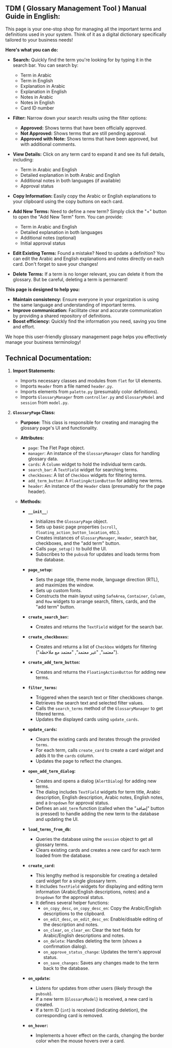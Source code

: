 ## TDM ( Glossary Management Tool ) Manual Guide in English:

This page is your one-stop shop for managing all the important terms and definitions used in your system. Think of it as a digital dictionary specifically tailored to your business needs!

**Here's what you can do:**

* **Search:** Quickly find the term you're looking for by typing it in the search bar. You can search by:
    - Term in Arabic
    - Term in English
    - Explanation in Arabic
    - Explanation in English
    - Notes in Arabic
    - Notes in English
    - Card ID number

* **Filter:** Narrow down your search results using the filter options:
    - **Approved:** Shows terms that have been officially approved.
    - **Not Approved:** Shows terms that are still pending approval.
    - **Approved with Note:** Shows terms that have been approved, but with additional comments.

* **View Details:** Click on any term card to expand it and see its full details, including:
    - Term in Arabic and English
    - Detailed explanation in both Arabic and English
    - Additional notes in both languages (if available)
    - Approval status

* **Copy Information:**  Easily copy the Arabic or English explanations to your clipboard using the copy buttons on each card.

* **Add New Terms:**  Need to define a new term? Simply click the "+" button to open the "Add New Term" form. You can provide:
    - Term in Arabic and English
    - Detailed explanation in both languages
    - Additional notes (optional)
    - Initial approval status 

* **Edit Existing Terms:**  Found a mistake? Need to update a definition? You can edit the Arabic and English explanations and notes directly on each card. Don't forget to save your changes!

* **Delete Terms:**  If a term is no longer relevant, you can delete it from the glossary. But be careful, deleting a term is permanent! 

**This page is designed to help you:**

* **Maintain consistency:** Ensure everyone in your organization is using the same language and understanding of important terms.
* **Improve communication:** Facilitate clear and accurate communication by providing a shared repository of definitions.
* **Boost efficiency:** Quickly find the information you need, saving you time and effort.

We hope this user-friendly glossary management page helps you effectively manage your business terminology!
 



## Technical Documentation:


1. **Import Statements:** 
   - Imports necessary classes and modules from `flet` for UI elements.
   - Imports `Header` from a file named `header.py`.
   - Imports elements from `palette.py` (presumably color definitions).
   - Imports `GlossaryManager` from `controller.py` and `GlossaryModel` and `session` from `model.py`.

2. **`GlossaryPage` Class:**
   - **Purpose:** This class is responsible for creating and managing the glossary page's UI and functionality.

   - **Attributes:**
     - `page`: The Flet Page object.
     - `manager`: An instance of the `GlossaryManager` class for handling glossary data.
     - `cards`: A `Column` widget to hold the individual term cards.
     - `search_bar`: A `TextField` widget for searching terms.
     - `checkboxes`: A list of `Checkbox` widgets for filtering terms.
     - `add_term_button`: A `FloatingActionButton` for adding new terms.
     - `header`: An instance of the `Header` class (presumably for the page header).

   - **Methods:**
     - **`__init__`:**
       - Initializes the `GlossaryPage` object.
       - Sets up basic page properties (`scroll`, `floating_action_button_location`, etc.).
       - Creates instances of `GlossaryManager`, `Header`, search bar, checkboxes, and the "add term" button.
       - Calls `page_setup()` to build the UI.
       - Subscribes to the `pubsub` for updates and loads terms from the database.

     - **`page_setup`:**
       - Sets the page title, theme mode, language direction (RTL), and maximizes the window.
       - Sets up custom fonts.
       - Constructs the main layout using `SafeArea`, `Container`, `Column`, and `Row` widgets to arrange search, filters, cards, and the "add term" button.

     - **`create_search_bar`:**
       - Creates and returns the `TextField` widget for the search bar.

     - **`create_checkboxes`:**
       - Creates and returns a list of `Checkbox` widgets for filtering ("معتمد", "غير معتمد", "معتمد مع ملاحظة").

     - **`create_add_term_button`:**
       - Creates and returns the `FloatingActionButton` for adding new terms.

     - **`filter_terms`:**
       - Triggered when the search text or filter checkboxes change.
       - Retrieves the search text and selected filter values.
       - Calls the `search_terms` method of the `GlossaryManager` to get filtered terms.
       - Updates the displayed cards using `update_cards`.

     - **`update_cards`:**
       - Clears the existing cards and iterates through the provided `terms`.
       - For each term, calls `create_card` to create a card widget and adds it to the `cards` column.
       - Updates the page to reflect the changes.

     - **`open_add_term_dialog`:**
       - Creates and opens a dialog (`AlertDialog`) for adding new terms.
       - The dialog includes `TextField` widgets for term title, Arabic description, English description, Arabic notes, English notes, and a `Dropdown` for approval status.
       - Defines an `add_term` function (called when the "إضافة" button is pressed) to handle adding the new term to the database and updating the UI.

     - **`load_terms_from_db`:**
       - Queries the database using the `session` object to get all glossary terms.
       - Clears existing cards and creates a new card for each term loaded from the database.

     - **`create_card`:**
       - This lengthy method is responsible for creating a detailed card widget for a single glossary term. 
       - It includes `TextField` widgets for displaying and editing term information (Arabic/English descriptions, notes) and a `Dropdown` for the approval status. 
       - It defines several helper functions:
         - `on_copy_desc`, `on_copy_desc_en`: Copy the Arabic/English descriptions to the clipboard.
         - `on_edit_desc`, `on_edit_desc_en`: Enable/disable editing of the description and notes.
         - `on_clear`, `on_clear_en`: Clear the text fields for Arabic/English descriptions and notes.
         - `on_delete`: Handles deleting the term (shows a confirmation dialog).
         - `on_approve_status_change`: Updates the term's approval status.
         - `on_save_changes`: Saves any changes made to the term back to the database.

     - **`on_update`:**
       - Listens for updates from other users (likely through the `pubsub`).
       - If a new term (`GlossaryModel`) is received, a new card is created.
       - If a term ID (`int`) is received (indicating deletion), the corresponding card is removed.

     - **`on_hover`:**
       - Implements a hover effect on the cards, changing the border color when the mouse hovers over a card.
